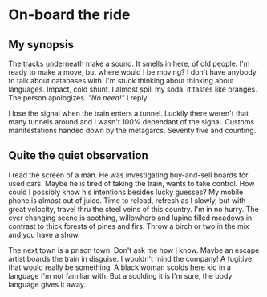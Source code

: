 # On-board the ride

## My synopsis

The tracks underneath make a sound. It smells in here, of old people. I'm ready to make a move, but where would I be moving? I don't have anybody to talk about databases with. I'm stuck thinking about thinking about languages. Impact, cold shunt. I almost spill my soda. it tastes like oranges. The person apologizes. _"No need!"_ I reply.

I lose the signal when the train enters a tunnel. Luckily there weren't that many tunnels around and I wasn't 100% dependant of the signal. Customs manifestations handed down by the metagarcs. Seventy five and counting.

## Quite the quiet observation

I read the screen of a man. He was investigating buy-and-sell boards for used cars. Maybe he is tired of taking the train, wants to take control. How could I possibly know his intentions besides lucky guesses? My mobile phone is almost out of juice. Time to reload, refresh as I slowly, but with great velocity, travel thru the steel veins of this country. I'm in no hurry. The ever changing scene is soothing, willowherb and lupine filled meadows in contrast to thick forests of pines and firs. Throw a birch or two in the mix and you have a show.

The next town is a prison town. Don't ask me how I know. Maybe an escape artist boards the train in disguise. I wouldn't mind the company! A fugitive, that would really be something. A black woman scolds here kid in a language I'm not familiar with. But a scolding it is I'm sure, the body language gives it away.

